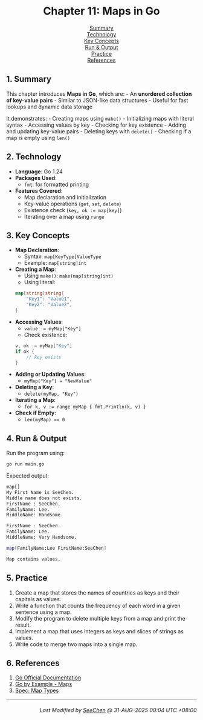 <div align=center>

# Chapter 11: Maps in Go

[Summary](#1-summary)</br>
[Technology](#2-technology)</br>
[Key Concepts](#3-key-concepts)</br>
[Run & Output](#4-run--output)</br>
[Practice](#5-practice)</br>
[References](#6-references)

</div>

## 1. Summary
This chapter introduces **Maps in Go**, which are:
    - An **unordered collection of key-value pairs**
    - Similar to JSON-like data structures
    - Useful for fast lookups and dynamic data storage

It demonstrates:
    - Creating maps using `make()`
    - Initializing maps with literal syntax
    - Accessing values by key
    - Checking for key existence
    - Adding and updating key-value pairs
    - Deleting keys with `delete()`
    - Checking if a map is empty using `len()`

## 2. Technology
- **Language**: Go 1.24
- **Packages Used**:
    - `fmt`: for formatted printing
- **Features Covered**:
    - Map declaration and initialization
    - Key-value operations (`get`, `set`, `delete`)
    - Existence check (`key, ok := map[key]`)
    - Iterating over a map using `range`

## 3. Key Concepts
- **Map Declaration**:
    - Syntax: `map[KeyType]ValueType`
    - Example: `map[string]int`
- **Creating a Map**:
    - Using `make()`: `make(map[string]int)`
    - Using literal:  
    ```go
    map[string]string{
        "Key1": "Value1",
        "Key2": "Value2",
    }
    ```
- **Accessing Values**:
    - `value := myMap["Key"]`
    - Check existence:  
    ```go
    v, ok := myMap["Key"]
    if ok {
        // key exists
    }
    ```
- **Adding or Updating Values**:
    - `myMap["Key"] = "NewValue"`
- **Deleting a Key**:
    - `delete(myMap, "Key")`
- **Iterating a Map**:
    - `for k, v := range myMap { fmt.Println(k, v) }`
- **Check if Empty**:
    - `len(myMap) == 0`

## 4. Run & Output
Run the program using:
```bash
go run main.go
```

Expected output:
```bash
map[]
My First Name is SeeChen.
Middle name does not exists.
FirstName : SeeChen.
FamilyName: Lee.
MiddleName: Handsome.

FirstName : SeeChen.
FamilyName: Lee.
MiddleName: Very Handsome.

map[FamilyName:Lee FirstName:SeeChen]

Map contains values.
```

## 5. Practice
1. Create a map that stores the names of countries as keys and their capitals as values.
2. Write a function that counts the frequency of each word in a given sentence using a map.
3. Modify the program to delete multiple keys from a map and print the result.
4. Implement a map that uses integers as keys and slices of strings as values.
5. Write code to merge two maps into a single map.

## 6. References
1. [Go Official Documentation](https://go.dev/doc/)
2. [Go by Example - Maps](https://gobyexample.com/maps)
3. [Spec: Map Types](https://go.dev/ref/spec#Map_types)

---
<div align="right">

###### *Last Modified by [SeeChen](https://github.com/SeeChen/) @ 31-AUG-2025 00:04 UTC +08:00*
</div>